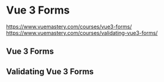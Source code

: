 # Vue 3 Forms
https://www.vuemastery.com/courses/vue3-forms/
https://www.vuemastery.com/courses/validating-vue3-forms/

## Vue 3 Forms

## Validating Vue 3 Forms

